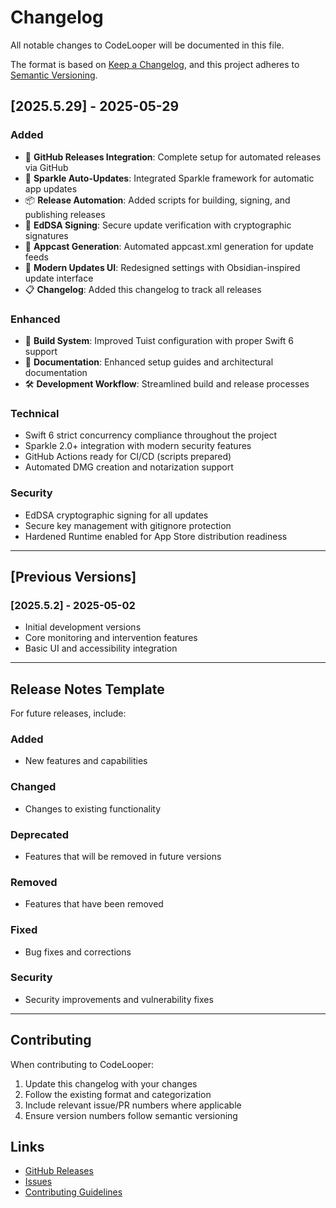 # Changelog

All notable changes to CodeLooper will be documented in this file.

The format is based on [Keep a Changelog](https://keepachangelog.com/en/1.0.0/),
and this project adheres to [Semantic Versioning](https://semver.org/spec/v2.0.0.html).

## [2025.5.29] - 2025-05-29

### Added
- 🚀 **GitHub Releases Integration**: Complete setup for automated releases via GitHub
- 🔄 **Sparkle Auto-Updates**: Integrated Sparkle framework for automatic app updates
- 📦 **Release Automation**: Added scripts for building, signing, and publishing releases
- 🔐 **EdDSA Signing**: Secure update verification with cryptographic signatures
- 📡 **Appcast Generation**: Automated appcast.xml generation for update feeds
- 🎨 **Modern Updates UI**: Redesigned settings with Obsidian-inspired update interface
- 📋 **Changelog**: Added this changelog to track all releases

### Enhanced
- 🔧 **Build System**: Improved Tuist configuration with proper Swift 6 support
- 📝 **Documentation**: Enhanced setup guides and architectural documentation
- 🛠️ **Development Workflow**: Streamlined build and release processes

### Technical
- Swift 6 strict concurrency compliance throughout the project
- Sparkle 2.0+ integration with modern security features
- GitHub Actions ready for CI/CD (scripts prepared)
- Automated DMG creation and notarization support

### Security
- EdDSA cryptographic signing for all updates
- Secure key management with gitignore protection
- Hardened Runtime enabled for App Store distribution readiness

---

## [Previous Versions]

### [2025.5.2] - 2025-05-02
- Initial development versions
- Core monitoring and intervention features
- Basic UI and accessibility integration

---

## Release Notes Template

For future releases, include:

### Added
- New features and capabilities

### Changed
- Changes to existing functionality

### Deprecated
- Features that will be removed in future versions

### Removed
- Features that have been removed

### Fixed
- Bug fixes and corrections

### Security
- Security improvements and vulnerability fixes

---

## Contributing

When contributing to CodeLooper:

1. Update this changelog with your changes
2. Follow the existing format and categorization
3. Include relevant issue/PR numbers where applicable
4. Ensure version numbers follow semantic versioning

## Links

- [GitHub Releases](https://github.com/steipete/CodeLooper/releases)
- [Issues](https://github.com/steipete/CodeLooper/issues)
- [Contributing Guidelines](CONTRIBUTING.md)